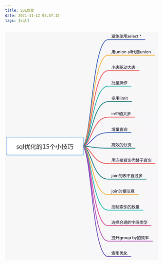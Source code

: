 ```yaml
---
title: SQL优化
date: 2021-11-12 08:57:15
tags: [sql]
---
```

![2021-11-12_085620](../images/20211112085735489_19536.png)